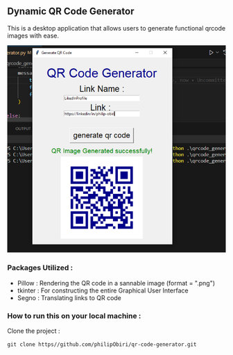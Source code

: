 ## Dynamic QR Code Generator 

This is a desktop application that allows users to generate functional qrcode images  with ease.

<img src="./demo.png" width="900px">

### Packages Utilized :
- Pillow : Rendering the QR code in a sannable image (format = ".png")
- tkinter : For constructing the entire Graphical User Interface
- Segno :  Translating links to QR code 


### How to run this on your local machine : 
Clone the project :
```
git clone https//github.com/philipObiri/qr-code-generator.git
```
